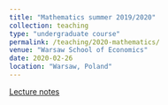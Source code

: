 ```yaml
---
title: "Mathematics summer 2019/2020"
collection: teaching
type: "undergraduate course"
permalink: /teaching/2020-mathematics/
venue: "Warsaw School of Economics"
date: 2020-02-26
location: "Warsaw, Poland"
---
```

[Lecture notes](https://jfranaszek.github.io/mat-dz/lecture_Mathematics.pdf)  
